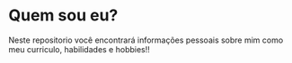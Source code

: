 # Quem sou eu?

Neste repositorio você encontrará informações pessoais sobre mim como meu curriculo, habilidades e hobbies!!


